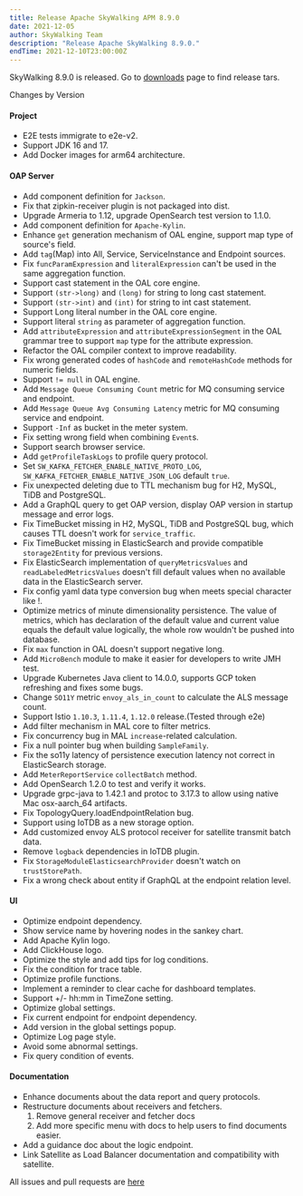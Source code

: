 ```yaml
---
title: Release Apache SkyWalking APM 8.9.0
date: 2021-12-05
author: SkyWalking Team
description: "Release Apache SkyWalking 8.9.0."
endTime: 2021-12-10T23:00:00Z
---
```


SkyWalking 8.9.0 is released. Go to [downloads](/downloads) page to find release tars.

Changes by Version

#### Project

- E2E tests immigrate to e2e-v2.
- Support JDK 16 and 17.
- Add Docker images for arm64 architecture.

#### OAP Server

- Add component definition for `Jackson`.
- Fix that zipkin-receiver plugin is not packaged into dist.
- Upgrade Armeria to 1.12, upgrade OpenSearch test version to 1.1.0.
- Add component definition for `Apache-Kylin`.
- Enhance `get` generation mechanism of OAL engine, support map type of source's field.
- Add `tag`(Map) into All, Service, ServiceInstance and Endpoint sources.
- Fix `funcParamExpression` and `literalExpression` can't be used in the same aggregation function.
- Support cast statement in the OAL core engine.
- Support `(str->long)` and `(long)` for string to long cast statement.
- Support `(str->int)` and `(int)` for string to int cast statement.
- Support Long literal number in the OAL core engine.
- Support literal `string` as parameter of aggregation function.
- Add `attributeExpression` and `attributeExpressionSegment` in the OAL grammar tree to support `map` type for the
  attribute expression.
- Refactor the OAL compiler context to improve readability.
- Fix wrong generated codes of `hashCode` and `remoteHashCode` methods for numeric fields.
- Support `!= null` in OAL engine.
- Add `Message Queue Consuming Count` metric for MQ consuming service and endpoint.
- Add `Message Queue Avg Consuming Latency` metric for MQ consuming service and endpoint.
- Support `-Inf` as bucket in the meter system.
- Fix setting wrong field when combining `Event`s.
- Support search browser service.
- Add `getProfileTaskLogs` to profile query protocol.
- Set `SW_KAFKA_FETCHER_ENABLE_NATIVE_PROTO_LOG`, `SW_KAFKA_FETCHER_ENABLE_NATIVE_JSON_LOG` default `true`.
- Fix unexpected deleting due to TTL mechanism bug for H2, MySQL, TiDB and PostgreSQL.
- Add a GraphQL query to get OAP version, display OAP version in startup message and error logs.
- Fix TimeBucket missing in H2, MySQL, TiDB and PostgreSQL bug, which causes TTL doesn't work for `service_traffic`.
- Fix TimeBucket missing in ElasticSearch and provide compatible `storage2Entity` for previous versions.
- Fix ElasticSearch implementation of `queryMetricsValues` and `readLabeledMetricsValues` doesn't fill default values
  when no available data in the ElasticSearch server.
- Fix config yaml data type conversion bug when meets special character like !.
- Optimize metrics of minute dimensionality persistence. The value of metrics, which has declaration of the default
  value and current value equals the default value logically, the whole row wouldn't be pushed into database.
- Fix `max` function in OAL doesn't support negative long.
- Add `MicroBench` module to make it easier for developers to write JMH test.
- Upgrade Kubernetes Java client to 14.0.0, supports GCP token refreshing and fixes some bugs.
- Change `SO11Y` metric `envoy_als_in_count` to calculate the ALS message count.
- Support Istio `1.10.3`, `1.11.4`, `1.12.0` release.(Tested through e2e)
- Add filter mechanism in MAL core to filter metrics.
- Fix concurrency bug in MAL `increase`-related calculation.
- Fix a null pointer bug when building `SampleFamily`.
- Fix the so11y latency of persistence execution latency not correct in ElasticSearch storage.
- Add `MeterReportService` `collectBatch` method.
- Add OpenSearch 1.2.0 to test and verify it works.
- Upgrade grpc-java to 1.42.1 and protoc to 3.17.3 to allow using native Mac osx-aarch_64 artifacts.
- Fix TopologyQuery.loadEndpointRelation bug.
- Support using IoTDB as a new storage option.
- Add customized envoy ALS protocol receiver for satellite transmit batch data.
- Remove `logback` dependencies in IoTDB plugin.
- Fix `StorageModuleElasticsearchProvider` doesn't watch on `trustStorePath`.
- Fix a wrong check about entity if GraphQL at the endpoint relation level.

#### UI

- Optimize endpoint dependency.
- Show service name by hovering nodes in the sankey chart.
- Add Apache Kylin logo.
- Add ClickHouse logo.
- Optimize the style and add tips for log conditions.
- Fix the condition for trace table.
- Optimize profile functions.
- Implement a reminder to clear cache for dashboard templates.
- Support +/- hh:mm in TimeZone setting.
- Optimize global settings.
- Fix current endpoint for endpoint dependency.
- Add version in the global settings popup.
- Optimize Log page style.
- Avoid some abnormal settings.
- Fix query condition of events.

#### Documentation

- Enhance documents about the data report and query protocols.
- Restructure documents about receivers and fetchers.
  1. Remove general receiver and fetcher docs
  2. Add more specific menu with docs to help users to find documents easier.
- Add a guidance doc about the logic endpoint.
- Link Satellite as Load Balancer documentation and compatibility with satellite.

All issues and pull requests are [here](https://github.com/apache/skywalking/milestone/101?closed=1)
